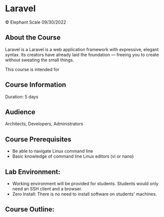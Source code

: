 # Laravel

© Elephant Scale
09/30/2022

## About the Course

Laravel is a Laravel is a web application framework with expressive, elegant syntax. Its creators have
already laid the foundation — freeing you to create without sweating the small things. 

This course is intended for 

## Course Information
Duration: 5 days

## Audience
Architects, Developers, Administrators

## Course Prerequisites
 * Be able to navigate Linux command line
 * Basic knowledge of command line Linux editors (vi or nano)
 

## Lab Environment:
* Working environment will be provided for students. Students would only need an SSH client and a browser.
* Zero Install: There is no need to install software on students' machines.

## Course Outline:

 